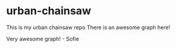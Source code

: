 # urban-chainsaw
This is my urban chainsaw repo
There is an awesome graph here!

Very awesome graph! - Sofie